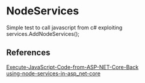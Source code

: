 # NodeServices
Simple test to call javascript from c# exploiting services.AddNodeServices();

## References
[Execute-JavaScript-Code-from-ASP-NET-Core-Back](https://www.codeproject.com/Tips/1189076/Execute-JavaScript-Code-from-ASP-NET-Core-Back-endhttps://)  
[using-node-services-in-asp_net-core](www.smarterasp.net/support/kb/a1993/using-node-services-in-asp_net-core.aspx)